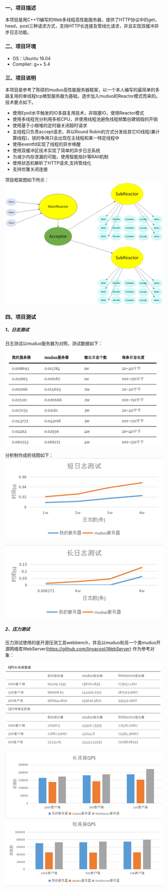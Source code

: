 ### 一、项目描述
本项目是用C++11编写的Web多线程高性能服务器，提供了HTTP协议中的get，head，post三种请求方式，支持HTTP长连接及管线化请求，并且实现双缓冲异步日志功能。
### 二、项目环境
- OS：Ubuntu 16.04
- Complier: g++ 5.4
### 三、项目说明
本项目是参考了陈硕的muduo高性能服务器框架，以一个本人编写的最简单的多路复用的单线程tcp微型服务器为基础，逐步加入muduo的Reactor模式而来的。
技术要点如下。
- 使用Epoll水平触发的IO多路复用技术，非阻塞IO，使用Reactor模式
- 使用多线程充分利用多核CPU，并使用线程池避免线程频繁创建销毁的开销
- 使用基于小根堆的定时器关闭超时请求
- 主线程只负责accept请求，并以Round Robin的方式分发给其它IO线程(兼计算线程)，锁的争用只会出现在主线程和某一特定线程中
- 使用eventfd实现了线程的异步唤醒
- 使用双缓冲区技术实现了简单的异步日志系统
- 为减少内存泄漏的可能，使用智能指针等RAII机制
- 使用状态机解析了HTTP请求,支持管线化
- 支持优雅关闭连接  

项目框架图如下所示：
![框架图](https://github.com/holyorevil/GWebServer/blob/master/pic/model.png)
### 四、项目测试
##### 1、日志测试
日志测试以muduo服务器为对照，测试数据如下：

![日志测试数据表](https://github.com/holyorevil/GWebServer/blob/master/pic/logtest.png)

分析制作成折线图如下：
![日志短连接测试折线图](https://github.com/holyorevil/GWebServer/blob/master/pic/shortlog.png)

![日志长连接测试折线图](https://github.com/holyorevil/GWebServer/blob/master/pic/longlog.png)

##### 2、压力测试
压力测试使用的是开源压测工具webbench，并且以muduo和另一个类muduo开源网络库WebServer(https://github.com/linyacool/WebServer) 作为参考对象：

![压测数据表](https://github.com/holyorevil/GWebServer/blob/master/pic/pressuretest.png)

![压测柱状图](https://github.com/holyorevil/GWebServer/blob/master/pic/pressurepic.png)

